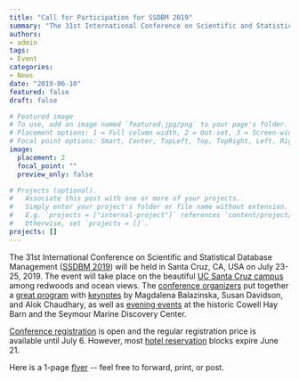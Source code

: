 ```yaml
---
title: "Call for Participation for SSDBM 2019"
summary: "The 31st International Conference on Scientific and Statistical Database Management ([SSDBM 2019](https://uccross.github.io/ssdbm2019/)) will be held in Santa Cruz, CA, USA on July 23-25, 2019."
authors:
- admin
tags:
- Event
categories:
- News
date: "2019-06-10"
featured: false
draft: false

# Featured image
# To use, add an image named `featured.jpg/png` to your page's folder.
# Placement options: 1 = Full column width, 2 = Out-set, 3 = Screen-width
# Focal point options: Smart, Center, TopLeft, Top, TopRight, Left, Right, BottomLeft, Bottom, BottomRight
image:
  placement: 2
  focal_point: ""
  preview_only: false

# Projects (optional).
#   Associate this post with one or more of your projects.
#   Simply enter your project's folder or file name without extension.
#   E.g. `projects = ["internal-project"]` references `content/project/deep-learning/index.md`.
#   Otherwise, set `projects = []`.
projects: []
---
```

The 31st International Conference on Scientific and Statistical Database Management ([SSDBM 2019](https://uccross.github.io/ssdbm2019/)) will be held in Santa Cruz, CA, USA on July 23-25, 2019. The event will take place on the beautiful [UC Santa Cruz campus](https://uccross.github.io/ssdbm2019/#conference-venue) among redwoods and ocean views. The [conference organizers](https://uccross.github.io/ssdbm2019/#conference-organizers) put together a [great program](https://uccross.github.io/ssdbm2019/#detailed-program) with [keynotes](https://uccross.github.io/ssdbm2019/#keynotes) by Magdalena Balazinska, Susan Davidson, and Alok Chaudhary, as well as [evening events](https://uccross.github.io/ssdbm2019/#social-events) at the historic Cowell Hay Barn and the Seymour Marine Discovery Center.

[Conference registration](https://uccross.github.io/ssdbm2019/#registration) is open and the regular registration price is available until July 6. However, most [hotel reservation](https://uccross.github.io/ssdbm2019/#accommodation) blocks expire June 21.

Here is a 1-page [flyer](https://drive.google.com/file/d/1eGMLpngK_0g1ah47yExfyllhXu9MbzYP/view?usp=sharing) -- feel free to forward, print, or post.